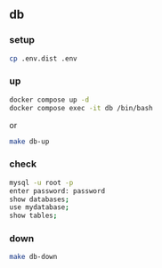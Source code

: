 ## db

### setup

```bash
cp .env.dist .env
```

### up

```bash
docker compose up -d
docker compose exec -it db /bin/bash
```

or 

```bash
make db-up
```

### check

```bash
mysql -u root -p
enter password: password
show databases;
use mydatabase;
show tables;
```

### down

```bash
make db-down
```